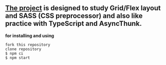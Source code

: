 ## [The project](https://tigp.github.io/rick-and-morty/) is designed to study Grid/Flex layout and SASS (CSS preprocessor) and also like practice with TypeScript and AsyncThunk.

**for installing and using**
```console
fork this repository
clone repository
$ npm ci
$ npm start
```